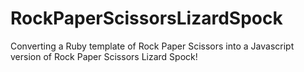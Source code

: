 RockPaperScissorsLizardSpock
============================

Converting a Ruby template of Rock Paper Scissors into a Javascript version of Rock Paper Scissors Lizard Spock!
